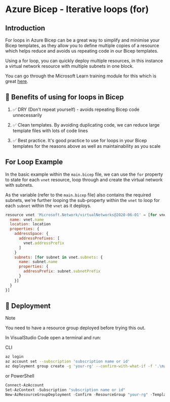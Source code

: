 # Azure Bicep - Iterative loops (for)

## Introduction

For loops in Azure Bicep can be a great way to simplify and minimise your Bicep templates, as they allow you to define multiple copies of a resource which helps reduce and avoids us repeating code in our Bicep templates.

Using a for loop, you can quickly deploy multiple resources, in this instance a virtual network resource with multiple subnets in one block.

You can go through the Microsoft Learn training module for this which is great [here](https://learn.microsoft.com/en-us/training/modules/build-flexible-bicep-templates-conditions-loops/).

## 📃 Benefits of using for loops in Bicep

1. ✅ DRY (Don't repeat yourself) - avoids repeating Bicep code unnecessarily

2. ✅ Clean templates. By avoiding duplicating code, we can reduce large template files with lots of code lines

3. ✅ Best practice. It's good practice to use for loops in your Bicep templates for the reasons above as well as maintainability as you scale

## For Loop Example

In the basic example within the `main.bicep` file, we can use the `for` property to state for each `vnet` resource, loop through and create the virtual network with subnets.

As the variable (refer to the `main.bicep` file) also contains the required subnets, we're further looping the sub-property within the `vnet` to loop for each `subnet` within the `vnet` as it deploys.

```javascript
resource vnet 'Microsoft.Network/virtualNetworks@2020-06-01' = [for vnet in vnets: {
  name: vnet.name
  location: location
  properties: {
    addressSpace: {
      addressPrefixes: [
        vnet.addressPrefix
      ]
    }
    subnets: [for subnet in vnet.subnets: {
      name: subnet.name
      properties: {
        addressPrefix: subnet.subnetPrefix
      }
    }]
  }
}]
```

## 🚀 Deployment

> [!NOTE]  
> You need to have a resource group deployed before trying this out.

In VisualStudio Code open a terminal and run:

CLI

```bash
az login
az account set --subscription 'subscription name or id'
az deployment group create -g 'your-rg' --confirm-with-what-if -f '.\main.bicep'
```

or PowerShell

```powershell
Connect-AzAccount
Set-AzContext -Subscription "subscription name or id"
New-AzResourceGroupDeployment -Confirm -ResourceGroup "your-rg" -TemplateFile "main.bicep"
```
